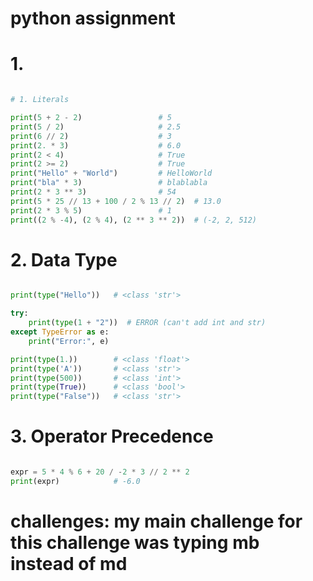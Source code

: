 # python assignment 
# 1.

```python

# 1. Literals

print(5 + 2 - 2)                 # 5
print(5 / 2)                     # 2.5
print(6 // 2)                    # 3
print(2. * 3)                    # 6.0
print(2 < 4)                     # True
print(2 >= 2)                    # True
print("Hello" + "World")         # HelloWorld
print("bla" * 3)                 # blablabla
print(2 * 3 ** 3)                # 54
print(5 * 25 // 13 + 100 / 2 % 13 // 2)  # 13.0
print(2 * 3 % 5)                 # 1
print((2 % -4), (2 % 4), (2 ** 3 ** 2))  # (-2, 2, 512)

```

# 2. Data Type

```python

print(type("Hello"))   # <class 'str'>

try:
    print(type(1 + "2"))  # ERROR (can't add int and str)
except TypeError as e:
    print("Error:", e)

print(type(1.))        # <class 'float'>
print(type('A'))       # <class 'str'>
print(type(500))       # <class 'int'>
print(type(True))      # <class 'bool'>
print(type("False"))   # <class 'str'>

```

# 3. Operator Precedence

```python

expr = 5 * 4 % 6 + 20 / -2 * 3 // 2 ** 2
print(expr)            # -6.0

```

# challenges: my main challenge for this challenge was typing mb instead of md 
